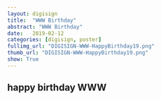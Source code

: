 ```yaml
---
layout: digisign
title:  "WWW Birthday"
abstract: "WWW Birthday"
date:   2019-02-12
categories: [digisign, poster]
fullimg_url: "DIGISIGN-WWW-HappyBirthday19.png"
thumb_url: "DIGISIGN-WWW-HappyBirthday19.png"
show: True
---
```

## happy birthday WWW
